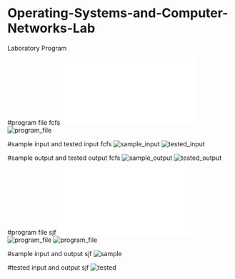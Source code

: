 # Operating-Systems-and-Computer-Networks-Lab
Laboratory Program

#program file fcfs
![program_file](fcfs.c)
![program_file](program_fcfs_5A2.png)

#sample input and tested input fcfs
![sample_input](IO_5A2.png)
![tested_input](Test_IO_5A2.png)

#sample output and tested output fcfs
![sample_output](OT_5A2.png)
![tested_output](Test_OT_5A2.png)

#program file sjf
![program_file](sjf.c)
![program_file](program_sjf_5A2.png)
![program_file](program2_Sjf_5A2.png)

#sample input and output sjf
![sample](IO_5A2.png)

#tested input and output sjf
![tested](Test_IO_5A2.png)
